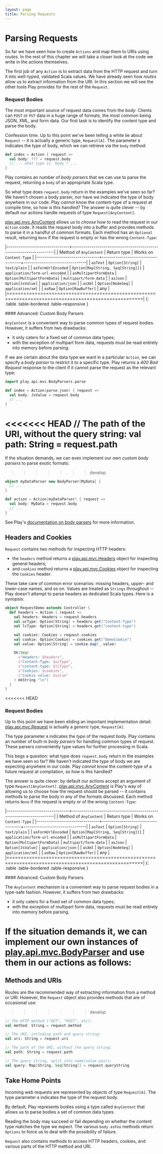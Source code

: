 ```yaml
---
layout: page
title: Parsing Requests
---
```


# Parsing Requests

So far we have seen how to create `Actions` and map them to URIs using *routes*. In the rest of this chapter we will take a closer look at the code we write in the actions themselves.

The first job of any `Action` is to extract data from the HTTP request and turn it into well-typed, validated Scala values. We have already seen how *routes* allow us to extract information from the URI. In this section we will see the other tools Play provides for the rest of the `Request`.

<h3 id="bodies">Request Bodies</h3>

The most important source of request data comes from the *body*. Clients can `POST` or `PUT` data in a huge range of formats, the most common being JSON, XML, and form data. Our first task is to identify the content type and parse the body.

Confession time. Up to this point we've been telling a white lie about `Request` -- it is actually a generic type, `Request[A]`. The parameter `A` indicates the type of body, which we can retrieve via the `body` method:

~~~ scala
def index = Action { request =>
  val body: ??? = request.body
  // ... what type is `body`? ...
}
~~~

Play contains an number of *body parsers* that we can use to parse the request, returning a `body` of an appropriate Scala type.

So what type does `request.body` return in the examples we've seen so far? We haven't chosen a body parser, nor have we indicated the type of body anywhere in our code. Play *cannot* know the content-type of a request at compile time, so how is this handled? The answer is quite clever -- by default our actions handle requests of type `Request[AnyContent]`.

[play.api.mvc.AnyContent] allows us to *choose* how to read the request in our `Action` code. It reads the request body into a buffer and provides methods to parse it in a handful of common formats. Each method has an `Optional` result, returning `None` if the request is empty or has the wrong `Content-Type`:

|--------------------------------+---------------------------------------------------------------------|
| Method of `AnyContent`         | Return type                        | Works on `Content-Type`        |
|--------------------------------+------------------------------------+--------------------------------|
| `asText`                       | `Option[String]`                   | `text/plain`                   |
| `asFormUrlEncoded`             | `Option[Map[String, Seq[String]]]` | `application/form-url-encoded` |
| `asMultipartFormData`          | `Option[MultipartFormData]`        | `multipart/form-data`          |
| `asJson`                       | `Option[JsValue]`                  | `application/json`             |
| `asXml`                        | `Option[NodeSeq]`                  | `application/xml`              |
| `asRaw`                        | `Option[RawBuffer]`                | any                            |
|======================================================================================================|
{: .table .table-bordered .table-responsive }

[play.api.mvc.AnyContent]: https://www.playframework.com/documentation/2.3.x/api/scala/index.html#play.api.mvc.AnyContent
[play.api.mvc.MultipartFormData]: https://www.playframework.com/documentation/2.3.x/api/scala/index.html#play.api.mvc.MultipartFormData
[play.api.libs.json.JsValue]: https://www.playframework.com/documentation/2.3.x/api/scala/index.html#play.api.libs.json.JsValue
[scala.xml.NodeSeq]: https://github.com/scala/scala-xml/blob/master/src/main/scala/scala/xml/NodeSeq.scala
[play.api.mvc.RawBuffer]: https://www.playframework.com/documentation/2.3.x/api/scala/index.html#play.api.mvc.RawBuffer

<div class="callout callout-warning">
#### Advanced: Custom Body Parsers

`AnyContent` is a convenient way to parse common types of request bodies. However, it suffers from two drawbacks:

 - it only caters for a fixed set of common data types;
 - with the exception of multipart form data, requests must be read entirely into memory before parsing.

If we are certain about the data type we want in a particular `Action`, we can specify a *body parser* to restrict it to a specific type. Play returns a *400 Bad Request* response to the client if it cannot parse the request as the relevant type:

~~~ scala
import play.api.mvc.BodyParsers.parse

def index = Action(parse.json) { request =>
  val body: JsValue = request.body
  // ...
}
~~~

<<<<<<< HEAD
    // The path of the URI, without the query string:
    val path: String = request.path
=======
If the situation demands, we can even implement our own *custom body parsers* to parse exotic formats:
>>>>>>> develop

~~~ scala
object myDataParser new BodyParser[MyData] {
  // ...
}

def action = Action(myDataParser) { request =>
  val body: MyData = request.body
  // ...
}
~~~

See Play's [documentation on body parsers] for more information.

[play.api.mvc.BodyParser]: https://www.playframework.com/documentation/2.3.x/api/scala/index.html#play.api.mvc.BodyParser
[documentation on body parsers]: https://www.playframework.com/documentation/2.3.x/ScalaBodyParsers
</div>

## Headers and Cookies

`Request` contains two methods for inspecting HTTP headers:

 - the `headers` method returns a [play.api.mvc.Headers] object for inspecting general headers;
 - and `cookies` method returns a [play.api.mvc.Cookies] object for inspecting the `Cookies` header.

These take care of common error scenarios: missing headers, upper- and lower-case names, and so on. Values are treated as `Strings` throughout -- Play doesn't attempt to parse headers as dedicated Scala types. Here is a synopsis:

~~~ scala
object RequestDemo extends Controller {
  def headers = Action { request =>
    val headers: Headers = request.headers
    val ucType: Option[String] = headers.get("Content-Type")
    val lcType: Option[String] = headers.get("content-type")

    val cookies: Cookies = request.cookies
    val cookie: Option[Cookie] = cookies.get("DemoCookie")
    val value: Option[String] = cookie.map(_.value)

    Ok(Seq(
      s"Headers: $headers",
      s"Content-Type: $ucType",
      s"content-type: $lcType",
      s"Cookies: $cookies",
      s"Cookie value: $value"
    ) mkString "\n")
  }
}
~~~

[play.api.mvc.Request]: https://www.playframework.com/documentation/2.3.x/api/scala/index.html#play.api.mvc.Request
[play.api.mvc.Headers]: https://www.playframework.com/documentation/2.3.x/api/scala/index.html#play.api.mvc.Headers
[play.api.mvc.Cookies]: https://www.playframework.com/documentation/2.3.x/api/scala/index.html#play.api.mvc.Cookies

<<<<<<< HEAD
<h3 id="bodies">Request Bodies</h3>

Up to this point we have been eliding an important implementation detail: [play.api.mvc.Request] is actually a *generic* type, `Request[A]`.

The type parameter `A` indicates the *type* of the request body. Play contains an number of built-in *body parsers* for handling common types of request. These parsers conveniently type values for further processing in Scala.

This begs a question: what type does `request.body` return in the examples we have seen so far? We haven't indicated the type of body we are expecting anywhere in our code. Play *cannot* know the content-type of a future request at compilation, so how is this handled?

The answer is quite clever: by default our actions accept an argument of type `Request[AnyContent]`. [play.api.mvc.AnyContent] is Play's way of allowing us to choose how the request should be parsed -- it contains methods to parse the body in any of the formats discussed. Each method returns `None` if the request is empty or of the wrong `Content-Type`:

|--------------------------------+---------------------------------------------------------------------|
| Method of `AnyContent`         | Return type                        | Works on `Content-Type`        |
|--------------------------------+------------------------------------+--------------------------------|
| `asText`                       | `Option[String]`                   | `text/plain`                   |
| `asFormUrlEncoded`             | `Option[Map[String, Seq[String]]]` | `application/form-url-encoded` |
| `asMultipartFormData`          | `Option[MultipartFormData]`        | `multipart/form-data`          |
| `asJson`                       | `Option[JsValue]`                  | `application/json`             |
| `asXml`                        | `Option[NodeSeq]`                  | `application/xml`              |
| `asRaw`                        | `Option[RawBuffer]`                | any                            |
|======================================================================================================|
{: .table .table-bordered .table-responsive }

[play.api.mvc.AnyContent]: https://www.playframework.com/documentation/2.3.x/api/scala/index.html#play.api.mvc.AnyContent
[play.api.mvc.MultipartFormData]: https://www.playframework.com/documentation/2.3.x/api/scala/index.html#play.api.mvc.MultipartFormData
[play.api.libs.json.JsValue]: https://www.playframework.com/documentation/2.3.x/api/scala/index.html#play.api.libs.json.JsValue
[scala.xml.NodeSeq]: https://github.com/scala/scala-xml/blob/master/src/main/scala/scala/xml/NodeSeq.scala
[play.api.mvc.RawBuffer]: https://www.playframework.com/documentation/2.3.x/api/scala/index.html#play.api.mvc.RawBuffer

<div class="callout callout-warning">
#### Advanced: Custom Body Parsers

The `AnyContent` mechanism is a convenient way to parse request bodies in a type-safe fashion. However, it suffers from two drawbacks:

 - it only caters for a fixed set of common data types;
 - with the exception of multipart form data, requests must be read entirely into memory before parsing.

If the situation demands it, we can implement our own instances of [play.api.mvc.BodyParser] and use them in our actions as follows:
=======
## Methods and URIs

Routes are the recommended way of extracting information from a method or URI. However, the `Request` object also provides methods that are of occasional use:
>>>>>>> develop

~~~ scala
// The HTTP method ("GET", "POST", etc):
val method: String = request.method

// The URI, including path and query string:
val uri: String = request.uri

// The path of the URI, without the query string:
val path: String = request.path

// The query string, split into name/value pairs:
val query: Map[String, Seq[String]] = request.queryString
~~~

## Take Home Points

Incoming web requests are represented by objects of type `Request[A]`. The type parameter `A` indicates the type of the request body.

By default, Play represents bodies using a type called `AnyContent` that allows us to parse bodies a set of common data types.

Reading the body may succeed or fail depending on whether the content type matches the type we expect. The various `body.asFoo` methods return `Options` to force us to deal with the possibility of failure.

`Request` also contains methods to access HTTP headers, cookies, and various parts of the HTTP method and URI.
